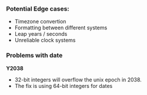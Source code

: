 ### Potential Edge cases:
- Timezone convertion
- Formatting between different systems
- Leap years / seconds
- Unreliable clock systems

### Problems with date
**Y2038**
- 32-bit integers will overflow the unix epoch in 2038.
- The fix is using 64-bit integers for dates



